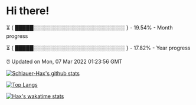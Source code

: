 # Hi there!

⏳ { █████░░░░░░░░░░░░░░░░░░░░░░░░░ } - 19.54% - Month progress

⏳ { █████░░░░░░░░░░░░░░░░░░░░░░░░░ } - 17.82% - Year progress

⏰ Updated on Mon, 07 Mar 2022 01:23:56 GMT


[![Schlauer-Hax's github stats](https://github-readme-stats.vercel.app/api?username=Schlauer-Hax&show_icons=true&theme=dark&count_private=true)](https://github.com/Schlauer-Hax)


[![Top Langs](https://github-readme-stats.vercel.app/api/top-langs/?username=Schlauer-Hax&layout=compact&theme=dark)](https://github.com/Schlauer-Hax?tab=repositories)


[![Hax's wakatime stats](https://github-readme-stats.vercel.app/api/wakatime?username=Hax&theme=dark)](https://wakatime.com/@Hax)


